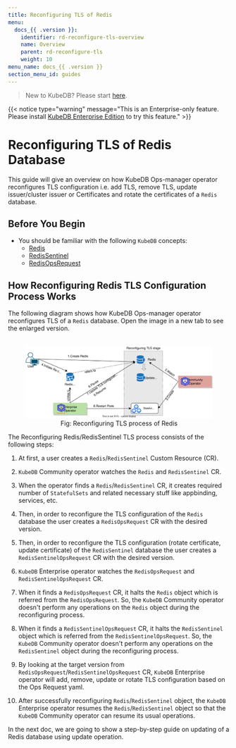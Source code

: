 ```yaml
---
title: Reconfiguring TLS of Redis
menu:
  docs_{{ .version }}:
    identifier: rd-reconfigure-tls-overview
    name: Overview
    parent: rd-reconfigure-tls
    weight: 10
menu_name: docs_{{ .version }}
section_menu_id: guides
---
```


> New to KubeDB? Please start [here](/docs/README.md).

{{< notice type="warning" message="This is an Enterprise-only feature. Please install [KubeDB Enterprise Edition](/docs/setup/install/enterprise.md) to try this feature." >}}

# Reconfiguring TLS of Redis Database

This guide will give an overview on how KubeDB Ops-manager operator reconfigures TLS configuration i.e. add TLS, remove TLS, update issuer/cluster issuer or Certificates and rotate the certificates of a `Redis` database.

## Before You Begin

- You should be familiar with the following `KubeDB` concepts:
  - [Redis](/docs/guides/redis/concepts/redis.md)
  - [RedisSentinel](/docs/guides/redis/concepts/redissentinel.md)
  - [RedisOpsRequest](/docs/guides/redis/concepts/redisopsrequest.md)

## How Reconfiguring Redis TLS Configuration Process Works

The following diagram shows how KubeDB Ops-manager operator reconfigures TLS of a `Redis` database. Open the image in a new tab to see the enlarged version.

<figure align="center">
  <img alt="Reconfiguring TLS process of Redis" src="/docs/images/day-2-operation/redis/rd-reconfigure-tls.svg">
<figcaption align="center">Fig: Reconfiguring TLS process of Redis</figcaption>
</figure>

The Reconfiguring Redis/RedisSentinel TLS process consists of the following steps:

1. At first, a user creates a `Redis`/`RedisSentinel` Custom Resource (CR).

2. `KubeDB` Community operator watches the `Redis` and `RedisSentinel` CR.

3. When the operator finds a `Redis`/`RedisSentinel` CR, it creates required number of `StatefulSets` and related necessary stuff like appbinding, services, etc.

4. Then, in order to reconfigure the TLS configuration of the `Redis` database the user creates a `RedisOpsRequest` CR with the desired version.

5. Then, in order to reconfigure the TLS configuration (rotate certificate, update certificate) of the `RedisSentinel` database the user creates a `RedisSentinelOpsRequest` CR with the desired version.

6. `KubeDB` Enterprise operator watches the `RedisOpsRequest` and `RedisSentinelOpsRequest` CR.

7. When it finds a `RedisOpsRequest` CR, it halts the `Redis` object which is referred from the `RedisOpsRequest`. So, the `KubeDB` Community operator doesn't perform any operations on the `Redis` object during the reconfiguring process.  

8. When it finds a `RedisSentinelOpsRequest` CR, it halts the `RedisSentinel` object which is referred from the `RedisSentinelOpsRequest`. So, the `KubeDB` Community operator doesn't perform any operations on the `RedisSentinel` object during the reconfiguring process.

9. By looking at the target version from `RedisOpsRequest`/`RedisSentinelOpsRequest` CR, `KubeDB` Enterprise operator will add, remove, update or rotate TLS configuration based on the Ops Request yaml.

10. After successfully reconfiguring `Redis`/`RedisSentinel` object, the `KubeDB` Enterprise operator resumes the `Redis`/`RedisSentinel` object so that the `KubeDB` Community operator can resume its usual operations.

In the next doc, we are going to show a step-by-step guide on updating of a Redis database using update operation.